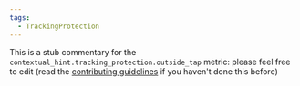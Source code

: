 ```yaml
---
tags:
  - TrackingProtection
---
```


This is a stub commentary for the `contextual_hint.tracking_protection.outside_tap` metric: please feel free to edit (read the
[contributing guidelines](https://github.com/mozilla/glean-annotations/blob/main/CONTRIBUTING.md)
if you haven't done this before)
